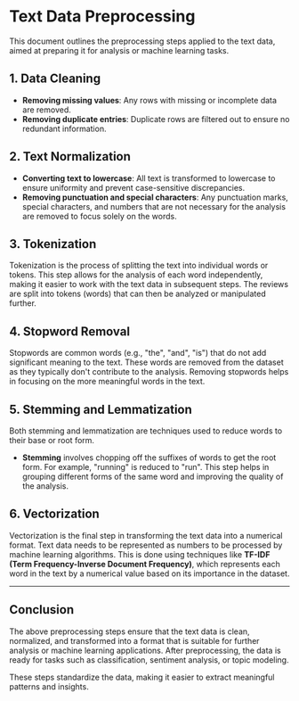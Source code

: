 # Text Data Preprocessing

This document outlines the preprocessing steps applied to the text data, aimed at preparing it for analysis or machine learning tasks.

## 1. Data Cleaning

- **Removing missing values**: Any rows with missing or incomplete data are removed.
- **Removing duplicate entries**: Duplicate rows are filtered out to ensure no redundant information.
  
## 2. Text Normalization

- **Converting text to lowercase**: All text is transformed to lowercase to ensure uniformity and prevent case-sensitive discrepancies.
- **Removing punctuation and special characters**: Any punctuation marks, special characters, and numbers that are not necessary for the analysis are removed to focus solely on the words.

## 3. Tokenization

Tokenization is the process of splitting the text into individual words or tokens. This step allows for the analysis of each word independently, making it easier to work with the text data in subsequent steps. The reviews are split into tokens (words) that can then be analyzed or manipulated further.

## 4. Stopword Removal

Stopwords are common words (e.g., "the", "and", "is") that do not add significant meaning to the text. These words are removed from the dataset as they typically don't contribute to the analysis. Removing stopwords helps in focusing on the more meaningful words in the text.

## 5. Stemming and Lemmatization

Both stemming and lemmatization are techniques used to reduce words to their base or root form. 

- **Stemming** involves chopping off the suffixes of words to get the root form. For example, "running" is reduced to "run".
This step helps in grouping different forms of the same word and improving the quality of the analysis.

## 6. Vectorization

Vectorization is the final step in transforming the text data into a numerical format. Text data needs to be represented as numbers to be processed by machine learning algorithms. This is done using techniques like **TF-IDF (Term Frequency-Inverse Document Frequency)**, which represents each word in the text by a numerical value based on its importance in the dataset.

---

## Conclusion

The above preprocessing steps ensure that the text data is clean, normalized, and transformed into a format that is suitable for further analysis or machine learning applications. After preprocessing, the data is ready for tasks such as classification, sentiment analysis, or topic modeling. 

These steps standardize the data, making it easier to extract meaningful patterns and insights.
